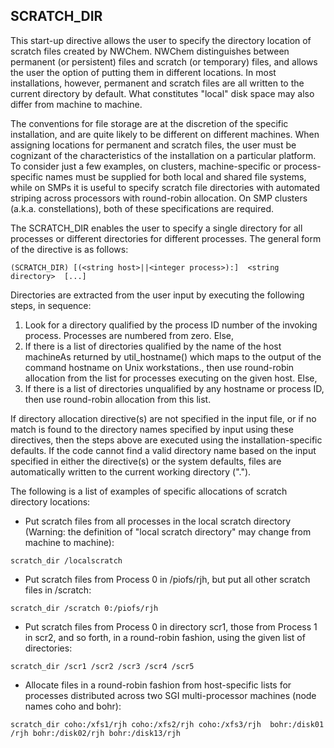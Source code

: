 
## SCRATCH_DIR

This start-up directive allows the user to specify the directory
location of scratch files created by NWChem. NWChem distinguishes
between permanent (or persistent) files and scratch (or temporary)
files, and allows the user the option of putting them in different
locations. In most installations, however, permanent and scratch files
are all written to the current directory by default. What constitutes
"local" disk space may also differ from machine to machine.

The conventions for file storage are at the discretion of the specific
installation, and are quite likely to be different on different
machines. When assigning locations for permanent and scratch files, the
user must be cognizant of the characteristics of the installation on a
particular platform. To consider just a few examples, on clusters,
machine-specific or process-specific names must be supplied for both
local and shared file systems, while on SMPs it is useful to specify
scratch file directories with automated striping across processors with
round-robin allocation. On SMP clusters (a.k.a. constellations), both of
these specifications are required.

The SCRATCH_DIR enables the user to specify a single directory for all
processes or different directories for different processes. The general
form of the directive is as
follows:
```
(SCRATCH_DIR) [(<string host>||<integer process>):]  <string directory>  [...]
```
Directories are extracted from the user input by executing the following
steps, in sequence:

1.  Look for a directory qualified by the process ID number of the
    invoking process. Processes are numbered from zero. Else,
2.  If there is a list of directories qualified by the name of the host
    machineAs returned by util\_hostname() which maps to the output of
    the command hostname on Unix workstations., then use round-robin
    allocation from the list for processes executing on the given host.
    Else,
3.  If there is a list of directories unqualified by any hostname or
    process ID, then use round-robin allocation from this list.

If directory allocation directive(s) are not specified in the input
file, or if no match is found to the directory names specified by input
using these directives, then the steps above are executed using the
installation-specific defaults. If the code cannot find a valid
directory name based on the input specified in either the directive(s)
or the system defaults, files are automatically written to the current
working directory (".").

The following is a list of examples of specific allocations of scratch
directory locations:

  - Put scratch files from all processes in the local scratch directory
    (Warning: the definition of "local scratch directory" may change
    from machine to machine):

`scratch_dir /localscratch`

  - Put scratch files from Process 0 in /piofs/rjh, but put all other
    scratch files in /scratch:

`scratch_dir /scratch 0:/piofs/rjh`

  - Put scratch files from Process 0 in directory scr1, those from
    Process 1 in scr2, and so forth, in a round-robin fashion, using the
    given list of directories:

`scratch_dir /scr1 /scr2 /scr3 /scr4 /scr5`

  - Allocate files in a round-robin fashion from host-specific lists for
    processes distributed across two SGI multi-processor machines (node
    names coho and
bohr):

`scratch_dir coho:/xfs1/rjh coho:/xfs2/rjh coho:/xfs3/rjh  bohr:/disk01/rjh bohr:/disk02/rjh bohr:/disk13/rjh`
